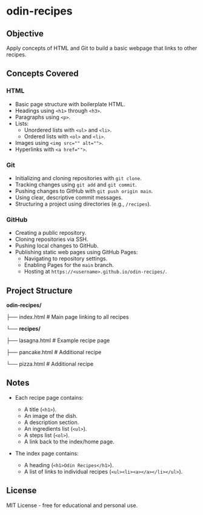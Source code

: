 # odin-recipes

## Objective
Apply concepts of HTML and Git to build a basic webpage that links to other recipes.

## Concepts Covered

### HTML
- Basic page structure with boilerplate HTML.
- Headings using `<h1>` through `<h3>`.
- Paragraphs using `<p>`.
- Lists:
  - Unordered lists with `<ul>` and `<li>`.
  - Ordered lists with `<ol>` and `<li>`.
- Images using `<img src="" alt="">`.
- Hyperlinks with `<a href="">`.

### Git
- Initializing and cloning repositories with `git clone`.
- Tracking changes using `git add` and `git commit`.
- Pushing changes to GitHub with `git push origin main`.
- Using clear, descriptive commit messages.
- Structuring a project using directories (e.g., `/recipes`).

### GitHub
- Creating a public repository.
- Cloning repositories via SSH.
- Pushing local changes to GitHub.
- Publishing static web pages using GitHub Pages:
  - Navigating to repository settings.
  - Enabling Pages for the `main` branch.
  - Hosting at `https://<username>.github.io/odin-recipes/`.

## Project Structure

**odin-recipes/**

├── index.html # Main page linking to all recipes

└── **recipes/**

├── lasagna.html # Example recipe page
    
├── pancake.html # Additional recipe
    
└── pizza.html # Additional recipe

## Notes
- Each recipe page contains:
  - A title (`<h1>`).
  - An image of the dish.
  - A description section.
  - An ingredients list (`<ul>`).
  - A steps list (`<ol>`).
  - A link back to the index/home page.

- The index page contains:
  - A heading (`<h1>Odin Recipes</h1>`).
  - A list of links to individual recipes (`<ul><li><a></a></li></ul>`).

## License
MIT License - free for educational and personal use.
